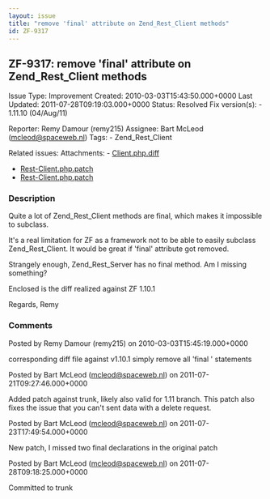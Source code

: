 ```yaml
---
layout: issue
title: "remove 'final' attribute on Zend_Rest_Client methods"
id: ZF-9317
---
```


ZF-9317: remove 'final' attribute on Zend\_Rest\_Client methods
---------------------------------------------------------------

 Issue Type: Improvement Created: 2010-03-03T15:43:50.000+0000 Last Updated: 2011-07-28T09:19:03.000+0000 Status: Resolved Fix version(s): - 1.11.10 (04/Aug/11)
 
 Reporter:  Remy Damour (remy215)  Assignee:  Bart McLeod (mcleod@spaceweb.nl)  Tags: - Zend\_Rest\_Client
 
 Related issues: 
 Attachments: - [Client.php.diff](/issues/secure/attachment/12822/Client.php.diff)
- [Rest-Client.php.patch](/issues/secure/attachment/14534/Rest-Client.php.patch)
- [Rest-Client.php.patch](/issues/secure/attachment/14526/Rest-Client.php.patch)
 
### Description

Quite a lot of Zend\_Rest\_Client methods are final, which makes it impossible to subclass.

It's a real limitation for ZF as a framework not to be able to easily subclass Zend\_Rest\_Client. It would be great if 'final' attribute got removed.

Strangely enough, Zend\_Rest\_Server has no final method. Am I missing something?

Enclosed is the diff realized against ZF 1.10.1

Regards, Remy

 

 

### Comments

Posted by Remy Damour (remy215) on 2010-03-03T15:45:19.000+0000

corresponding diff file against v1.10.1 simply remove all 'final ' statements

 

 

Posted by Bart McLeod (mcleod@spaceweb.nl) on 2011-07-21T09:27:46.000+0000

Added patch against trunk, likely also valid for 1.11 branch. This patch also fixes the issue that you can't sent data with a delete request.

 

 

Posted by Bart McLeod (mcleod@spaceweb.nl) on 2011-07-23T17:49:54.000+0000

New patch, I missed two final declarations in the original patch

 

 

Posted by Bart McLeod (mcleod@spaceweb.nl) on 2011-07-28T09:18:25.000+0000

Committed to trunk

 

 